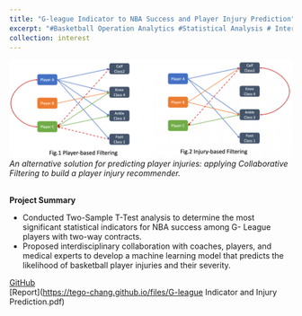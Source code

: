 ```yaml
---
title: "G-league Indicator to NBA Success and Player Injury Prediction"
excerpt: "#Basketball Operation Analytics #Statistical Analysis # Interdisciplinary collaboration #Python"
collection: interest
---
```


![Product Idea](/images/G_league.png)
*An alternative solution for predicting player injuries: applying Collaborative Filtering to build a player injury recommender.*<br/><br/>

**Project Summary** <br/>
* Conducted Two-Sample T-Test analysis to determine the most significant statistical indicators for NBA success among G- League players with two-way contracts.
* Proposed interdisciplinary collaboration with coaches, players, and medical experts to develop a machine learning model that predicts the likelihood of basketball player injuries and their severity.


[GitHub](https://github.com/Tego-Chang/Sports-Analytics/tree/main/G-league%20Indicator%20and%20Injury%20Prediction)<br/>
[Report](https://tego-chang.github.io/files/G-league Indicator and Injury Prediction.pdf)
